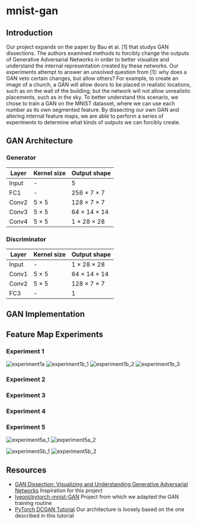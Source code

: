 # mnist-gan

## Introduction

Our project expands on the paper by Bau et al. [1] that studys GAN dissections. The authors examined methods to forcibly change the outputs of Generative Adversarial Networks in order to better visualize and understand the internal representation created by these networks. Our experiments attempt to answer an unsolved question from [1]: why does a GAN veto certain changes, but allow others? For example, to create an image of a church, a GAN will allow doors to be placed in realistic locations, such as on the wall of the building, but the network will not allow unrealistic placements, such as in the sky. To better understand this scenario, we chose to train a GAN on the MNIST datasset, where we can use each number as its own segmented feature. By dissecting our own GAN and altering internal feature maps, we are able to perform a series of experiments to determine what kinds of outputs we can forcibly create.

## GAN Architecture

### Generator

| Layer | Kernel size | Output shape |
| --- | --- | --- |
| Input | - | 5 |
| FC1 | - | 256 &times; 7 &times; 7 |
| Conv2 | 5 &times; 5 | 128 &times; 7 &times; 7 |
| Conv3 | 5 &times; 5 | 64 &times; 14 &times; 14 |
| Conv4 | 5 &times; 5 | 1 &times; 28 &times; 28 |

### Discriminator

| Layer | Kernel size | Output shape |
| --- | --- | --- |
| Input | - | 1 &times; 28 &times; 28 |
| Conv1 | 5 &times; 5 | 64 &times; 14 &times; 14 |
| Conv2 | 5 &times; 5 | 128 &times; 7 &times; 7 |
| FC3 | - | 1 |

## GAN Implementation

## Feature Map Experiments

### Experiment 1

![experiment1a](https://github.com/binhanle/mnist-gan/blob/main/results/experiment1a.png?raw=true)
![experiment1b_1](https://github.com/binhanle/mnist-gan/blob/main/results/experiment1b_1.png?raw=true)
![experiment1b_2](https://github.com/binhanle/mnist-gan/blob/main/results/experiment1b_2.png?raw=true)
![experiment1b_3](https://github.com/binhanle/mnist-gan/blob/main/results/experiment1b_3.png?raw=true)

### Experiment 2

### Experiment 3

### Experiment 4

### Experiment 5
![experiment5a_1](https://github.com/binhanle/mnist-gan/blob/main/results/experiment5a_1.png?raw=true)
![experiment5a_2](https://github.com/binhanle/mnist-gan/blob/main/results/experiment5a_2.png?raw=true)

![experiment5b_1](https://github.com/binhanle/mnist-gan/blob/main/results/experiment5b_1.png?raw=true)
![experiment5b_2](https://github.com/binhanle/mnist-gan/blob/main/results/experiment5b_2.png?raw=true)

## Resources
- [GAN Dissection: Visualizing and Understanding Generative Adversarial Networks](https://arxiv.org/abs/1811.10597) Inspiration for this project
- [lyeoni/pytorch-mnist-GAN](https://github.com/lyeoni/pytorch-mnist-GAN) Project from which we adapted the GAN training routine
- [PyTorch DCGAN Tutorial](https://pytorch.org/tutorials/beginner/dcgan_faces_tutorial.html) Our architecture is loosely based on the one described in this tutorial

